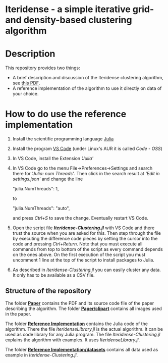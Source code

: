 # Iteridense - a simple iterative grid- and density-based clustering algorithm

# Description

This repository provides two things:

* A brief description and discussion of the Iteridense clustering algorithm, see [this PDF](https://codeberg.org/donovaly/Iteridense/raw/branch/main/Paper/Iteridense-clustering.pdf).
* A reference implementation of the algorithm to use it directly on data of your choice.

# How to do use the reference implementation

1. Install the scientific programming language [Julia](https://en.wikipedia.org/wiki/Julia_(programming_language))
2. Install the program [VS Code](https://en.wikipedia.org/wiki/Visual_Studio_Code) (under Linux's AUR it is called *Code - OSS*)
3. In VS Code, install the Extension *'Julia'*
4. In VS Code go to the menu File→Preferences→Settings and search there for *'Julia: num Threads'*. Then click in the search result at
   *'Edit in settings.json'* and change the line
 
    "julia.NumThreads": 1,
   
   to
   
    "julia.NumThreads": "auto",

   and press *Ctrl+S* to save the change. Eventually restart VS Code.
5. Open the script file ***Iteridense-Clustering.jl*** with VS Code and there trust the source when you are asked for this.
   Then step through the file by executing the difference code pieces by setting the cursor into the code and pressing *Ctrl+Return*.
   Note that you must execute all commands from top to bottom of the script as every command depends on the ones above. On the first
   execution of the script you must uncomment 1 line at the top of the script to install packages to Julia.
6. As described in *Iteridense-Clustering.jl* you can easily cluster any data. It only has to be available as a CSV file.

## Structure of the repository

The folder **[Paper](https://codeberg.org/donovaly/Iteridense/src/branch/main/Paper)** contains the PDF and its source code file of the paper describing the algorithm. The folder **[Paper/clipart](https://codeberg.org/donovaly/Iteridense/src/branch/main/Paper/clipart)** contains all images used in the paper.

The folder **[Reference Implementation](https://codeberg.org/donovaly/Iteridense/src/branch/main/Reference%20Implementation)** contains the Julia code of the algorithm. There the file *IteridenseLibrary.jl* is the actual algorithm. It can be used as code library for any Julia program. The file *Iteridense-Clustering.jl* explains the algorithm with examples. It uses *IteridenseLibrary.jl*.

The folder **[Reference Implementation/datasets](https://codeberg.org/donovaly/Iteridense/src/branch/main/Reference%20Implementation/datasets)** contains all data used as example in *Iteridense-Clustering.jl*.